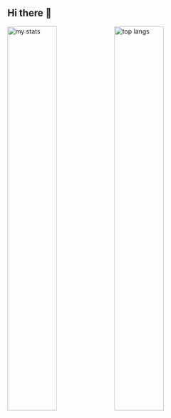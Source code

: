 ## Hi there 👋

<img alt="my stats" align="left" width="47%" src="https://github-readme-stats.vercel.app/api?username=NestiaDev-id"/>
<img alt="top langs" align="left" width="47%" src="https://github-readme-stats.vercel.app/api/top-langs/?username=NestiaDev-id"/>


<!--
**NestiaDev-id/NestiaDev-id** is a ✨ _special_ ✨ repository because its `README.md` (this file) appears on your GitHub profile.

Here are some ideas to get you started:

- 🔭 I’m currently working on ...
- 🌱 I’m currently learning ...
- 👯 I’m looking to collaborate on ...
- 🤔 I’m looking for help with ...
- 💬 Ask me about ...
- 📫 How to reach me: ...
- 😄 Pronouns: ...
- ⚡ Fun fact: ...
-->

